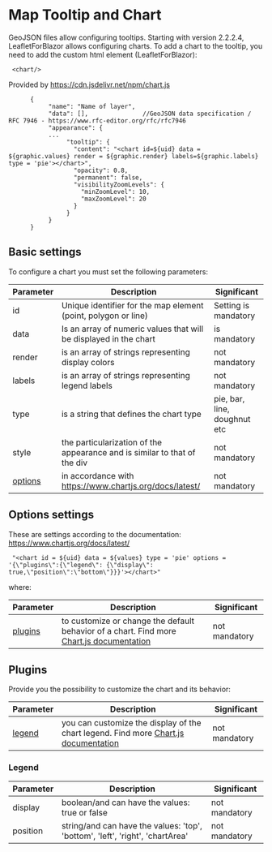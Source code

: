 # Map Tooltip and Chart

GeoJSON files allow configuring tooltips. Starting with version 2.2.2.4, LeafletForBlazor allows configuring charts. To add a chart to the tooltip, you need to add the custom html element (LeafletForBlazor):

     <chart/>

Provided by https://cdn.jsdelivr.net/npm/chart.js
          
          {
               "name": "Name of layer",
               "data": [],               //GeoJSON data specification / RFC 7946 - https://www.rfc-editor.org/rfc/rfc7946
               "appearance": {
               ...
                    "tooltip": {
                      "content": "<chart id=${uid} data = ${graphic.values} render = ${graphic.render} labels=${graphic.labels} type = 'pie'></chart>",
                      "opacity": 0.8,
                      "permanent": false,
                      "visibilityZoomLevels": {
                        "minZoomLevel": 10,
                        "maxZoomLevel": 20
                      }
                    }
               }
          }

## Basic settings

To configure a chart you must set the following parameters:

| Parameter | Description | Significant |
| --- | --- | --- |
| id | Unique identifier for the map element (point, polygon or line) | Setting is mandatory |
| data | Is an array of numeric values ​​that will be displayed in the chart | is mandatory |
| render | is an array of strings representing display colors | not mandatory |
| labels | is an array of strings representing legend labels | not mandatory |
| type | is a string that defines the chart type | pie, bar, line, doughnut etc | is mandatory |
| style | the particularization of the appearance and is similar to that of the div | not mandatory |
| [options](#options-settings) | in accordance with https://www.chartjs.org/docs/latest/ | not mandatory |

## Options settings

These are settings according to the documentation: https://www.chartjs.org/docs/latest/

     "<chart id = ${uid} data = ${values} type = 'pie' options = '{\"plugins\":{\"legend\": {\"display\": true,\"position\":\"bottom\"}}}'></chart>"

where:

| Parameter | Description | Significant |
| --- | --- | --- |
| [plugins](#plugins) | to customize or change the default behavior of a chart. Find more [Chart.js documentation](https://www.chartjs.org/docs/latest/developers/plugins.html) | not mandatory |

## Plugins

Provide you the possibility to customize the chart and its behavior:

| Parameter | Description | Significant |
| --- | --- | --- |
| [legend](#legend) | you can customize the display of the chart legend. Find more [Chart.js documentation](https://www.chartjs.org/docs/latest/configuration/legend.html) | not mandatory |

### Legend

| Parameter | Description | Significant |
| --- | --- | --- |
| display | boolean/and can have the values: true or false | not mandatory |
| position | string/and can have the values: 'top', 'bottom', 'left', 'right', 'chartArea' | not mandatory |

